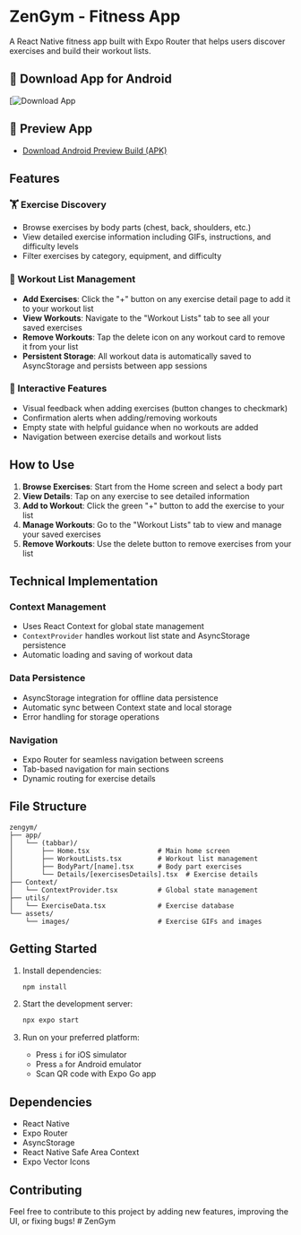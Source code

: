 # ZenGym - Fitness App

A React Native fitness app built with Expo Router that helps users discover exercises and build their workout lists.


## 📲 Download App for Android

[![Download App](https://docs.google.com/uc?export=download&id=1DBjRAy17s04ll0rDODUh-g9fO9O5nAsR)

## 📱 Preview App
- [Download Android Preview Build (APK)](https://expo.dev/accounts/your-username/projects/project-name/builds/xxxxxxxx)

## Features

### 🏋️ Exercise Discovery
- Browse exercises by body parts (chest, back, shoulders, etc.)
- View detailed exercise information including GIFs, instructions, and difficulty levels
- Filter exercises by category, equipment, and difficulty

### 💪 Workout List Management
- **Add Exercises**: Click the "+" button on any exercise detail page to add it to your workout list
- **View Workouts**: Navigate to the "Workout Lists" tab to see all your saved exercises
- **Remove Workouts**: Tap the delete icon on any workout card to remove it from your list
- **Persistent Storage**: All workout data is automatically saved to AsyncStorage and persists between app sessions

### 🎯 Interactive Features
- Visual feedback when adding exercises (button changes to checkmark)
- Confirmation alerts when adding/removing workouts
- Empty state with helpful guidance when no workouts are added
- Navigation between exercise details and workout lists

## How to Use

1. **Browse Exercises**: Start from the Home screen and select a body part
2. **View Details**: Tap on any exercise to see detailed information
3. **Add to Workout**: Click the green "+" button to add the exercise to your list
4. **Manage Workouts**: Go to the "Workout Lists" tab to view and manage your saved exercises
5. **Remove Workouts**: Use the delete button to remove exercises from your list

## Technical Implementation

### Context Management
- Uses React Context for global state management
- `ContextProvider` handles workout list state and AsyncStorage persistence
- Automatic loading and saving of workout data

### Data Persistence
- AsyncStorage integration for offline data persistence
- Automatic sync between Context state and local storage
- Error handling for storage operations

### Navigation
- Expo Router for seamless navigation between screens
- Tab-based navigation for main sections
- Dynamic routing for exercise details

## File Structure

```
zengym/
├── app/
│   └── (tabbar)/
│       ├── Home.tsx                 # Main home screen
│       ├── WorkoutLists.tsx         # Workout list management
│       ├── BodyPart/[name].tsx      # Body part exercises
│       └── Details/[exercisesDetails].tsx  # Exercise details
├── Context/
│   └── ContextProvider.tsx          # Global state management
├── utils/
│   └── ExerciseData.tsx             # Exercise database
└── assets/
    └── images/                      # Exercise GIFs and images
```

## Getting Started

1. Install dependencies:
   ```bash
   npm install
   ```

2. Start the development server:
   ```bash
   npx expo start
   ```

3. Run on your preferred platform:
   - Press `i` for iOS simulator
   - Press `a` for Android emulator
   - Scan QR code with Expo Go app

## Dependencies

- React Native
- Expo Router
- AsyncStorage
- React Native Safe Area Context
- Expo Vector Icons

## Contributing

Feel free to contribute to this project by adding new features, improving the UI, or fixing bugs!
#   Z e n G y m 
 
 
